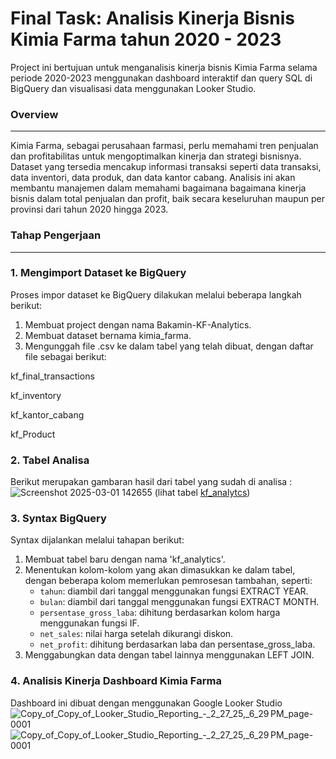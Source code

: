 
# Final Task: Analisis Kinerja Bisnis Kimia Farma tahun 2020 - 2023

Project ini bertujuan untuk menganalisis kinerja bisnis Kimia Farma selama periode 2020-2023 menggunakan dashboard interaktif dan query SQL di BigQuery dan visualisasi data menggunakan Looker Studio.

### **Overview**
---
Kimia Farma, sebagai perusahaan farmasi, perlu memahami tren penjualan dan profitabilitas untuk mengoptimalkan kinerja dan strategi bisnisnya. Dataset yang tersedia mencakup informasi transaksi seperti data transaksi, data inventori, data produk, dan data kantor cabang. Analisis ini akan membantu manajemen dalam memahami bagaimana bagaimana kinerja bisnis dalam total penjualan dan profit, baik secara keseluruhan maupun per provinsi dari tahun 2020 hingga 2023.



### **Tahap Pengerjaan**
---
### 1. Mengimport Dataset ke BigQuery
Proses impor dataset ke BigQuery dilakukan melalui beberapa langkah berikut:
1. Membuat project dengan nama Bakamin-KF-Analytics.
2. Membuat dataset bernama kimia_farma.
3. Mengunggah file .csv ke dalam tabel yang telah dibuat, dengan daftar file sebagai berikut:

kf_final_transactions

kf_inventory

kf_kantor_cabang

kf_Product

### 2. Tabel Analisa
Berikut merupakan gambaran hasil dari tabel yang sudah di analisa :
![Screenshot 2025-03-01 142655](https://github.com/user-attachments/assets/dd684fab-80a0-465b-940e-df562d88974f)
(lihat tabel [kf_analytcs](https://docs.google.com/spreadsheets/d/1XUep0iTDMqESju_LtTV-YN4Q1lmO2wL0QQfaVS6Cza0/edit?usp=sharing))

### 3. Syntax BigQuery
Syntax dijalankan melalui tahapan berikut:
1. Membuat tabel baru dengan nama 'kf_analytics'.
2. Menentukan kolom-kolom yang akan dimasukkan ke dalam tabel, dengan beberapa kolom memerlukan pemrosesan tambahan, seperti:
    - `tahun`: diambil dari tanggal menggunakan fungsi EXTRACT YEAR.
    - `bulan`: diambil dari tanggal menggunakan fungsi EXTRACT MONTH.
    - `persentase_gross_laba`: dihitung berdasarkan kolom harga menggunakan fungsi IF.
    - `net_sales`: nilai harga setelah dikurangi diskon.
    - `net_profit`: dihitung berdasarkan laba dan persentase_gross_laba.
3. Menggabungkan data dengan tabel lainnya menggunakan LEFT JOIN.

### 4. Analisis Kinerja Dashboard Kimia Farma
Dashboard ini dibuat dengan menggunakan Google Looker Studio
![Copy_of_Copy_of_Looker_Studio_Reporting_-_2_27_25,_6_29 PM_page-0001](https://github.com/user-attachments/assets/30b33cb7-4d47-49e9-ae4c-963beb17783a)
![Copy_of_Copy_of_Looker_Studio_Reporting_-_2_27_25,_6_29 PM_page-0001](https://github.com/user-attachments/assets/36597175-dd3a-4f2d-8fe3-a048436ed62f)

